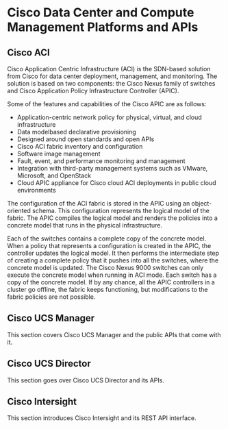 # Cisco Data Center and Compute Management Platforms and APIs

## Cisco ACI
Cisco Application Centric Infrastructure (ACI) is the SDN-based solution from Cisco for data center deployment, management, and monitoring. The solution is based on two components: the Cisco Nexus family of switches and Cisco Application Policy Infrastructure Controller (APIC).

Some of the features and capabilities of the Cisco APIC are as follows:
- Application-centric network policy for physical, virtual, and cloud infrastructure
- Data modelbased declarative provisioning
- Designed around open standards and open APIs
- Cisco ACI fabric inventory and configuration
- Software image management
- Fault, event, and performance monitoring and management
- Integration with third-party management systems such as VMware, Microsoft, and OpenStack
- Cloud APIC appliance for Cisco cloud ACI deployments in public cloud environments

The configuration of the ACI fabric is stored in the APIC using an object-oriented schema. This configuration represents the logical model of the fabric. The APIC compiles the logical model and renders the policies into a concrete model that runs in the physical infrastructure. 

Each of the switches contains a complete copy of the concrete model. When a policy that represents a configuration is created in the APIC, the controller updates the logical model. It then performs the intermediate step of creating a complete policy that it pushes into all the switches, where the concrete model is updated. The Cisco Nexus 9000 switches can only execute the concrete model when running in ACI mode. Each switch has a copy of the concrete model. If by any chance, all the APIC controllers in a cluster go offline, the fabric keeps functioning, but modifications to the fabric policies are not possible.





## Cisco UCS Manager
This section covers Cisco UCS Manager and the public APIs that come with it.

## Cisco UCS Director
This section goes over Cisco UCS Director and its APIs.

## Cisco Intersight
This section introduces Cisco Intersight and its REST API interface.
